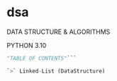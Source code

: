 # dsa
DATA STRUCTURE & ALGORITHMS


PYTHON 3.10



```python
"TABLE OF CONTENTS"```

`>` Linked-List (DataStructure)
